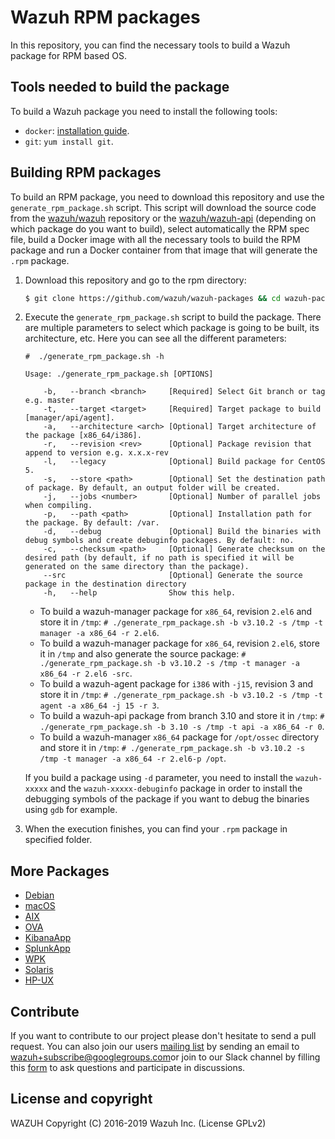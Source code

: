 Wazuh RPM packages
==================

In this repository, you can find the necessary tools to build a Wazuh package for RPM based OS.

## Tools needed to build the package

To build a Wazuh package you need to install the following tools:
  - `docker`: [installation guide](https://docs.docker.com/install/linux/docker-ce/centos/).
  - `git`: `yum install git`.

## Building RPM packages

To build an RPM package, you need to download this repository and use the `generate_rpm_package.sh` script. This script will download the source code from the [wazuh/wazuh](https://github.com/wazuh/wazuh) repository or the [wazuh/wazuh-api](https://github.com/wazuh/wazuh-api) (depending on which package do you want to build), select automatically the RPM spec file, build a Docker image with all the necessary tools to build the RPM package and run a Docker container from that image that will generate the `.rpm` package.

1. Download this repository and go to the rpm directory:
    ```bash
    $ git clone https://github.com/wazuh/wazuh-packages && cd wazuh-packages/rpms
    ```

2. Execute the `generate_rpm_package.sh` script to build the package. There are multiple parameters to select which package is going to be built, its architecture, etc. Here you can see all the different parameters:
    ```shellsession
    #  ./generate_rpm_package.sh -h

    Usage: ./generate_rpm_package.sh [OPTIONS]

        -b,   --branch <branch>     [Required] Select Git branch or tag e.g. master
        -t,   --target <target>     [Required] Target package to build [manager/api/agent].
        -a,   --architecture <arch> [Optional] Target architecture of the package [x86_64/i386].
        -r,   --revision <rev>      [Optional] Package revision that append to version e.g. x.x.x-rev
        -l,   --legacy              [Optional] Build package for CentOS 5.
        -s,   --store <path>        [Optional] Set the destination path of package. By default, an output folder will be created.
        -j,   --jobs <number>       [Optional] Number of parallel jobs when compiling.
        -p,   --path <path>         [Optional] Installation path for the package. By default: /var.
        -d,   --debug               [Optional] Build the binaries with debug symbols and create debuginfo packages. By default: no.
        -c,   --checksum <path>     [Optional] Generate checksum on the desired path (by default, if no path is specified it will be generated on the same directory than the package).
        --src                       [Optional] Generate the source package in the destination directory
        -h,   --help                Show this help.

    ```
    * To build a wazuh-manager package for `x86_64`, revision `2.el6` and store it in `/tmp`:
        `# ./generate_rpm_package.sh -b v3.10.2 -s /tmp -t manager -a x86_64 -r 2.el6`.
    * To build a wazuh-manager package for `x86_64`, revision `2.el6`, store it in `/tmp` and also generate the source package:
        `# ./generate_rpm_package.sh -b v3.10.2 -s /tmp -t manager -a x86_64 -r 2.el6 -src`.
    * To build a wazuh-agent package for `i386` with `-j15`, revision 3 and store it in `/tmp`:
        `# ./generate_rpm_package.sh -b v3.10.2 -s /tmp -t agent -a x86_64 -j 15 -r 3`.
    * To build a wazuh-api package from branch 3.10 and store it in `/tmp`:
        `# ./generate_rpm_package.sh -b 3.10 -s /tmp -t api -a x86_64 -r 0`.
    * To build a wazuh-manager `x86_64` package for `/opt/ossec` directory and store it in `/tmp`:
        `# ./generate_rpm_package.sh -b v3.10.2 -s /tmp -t manager -a x86_64 -r 2.el6-p /opt`.

    If you build a package using `-d` parameter, you need to install the `wazuh-xxxxx` and the `wazuh-xxxxx-debuginfo` package in order to install the debugging symbols of the package if you want to debug the binaries using `gdb` for example.

3. When the execution finishes, you can find your `.rpm` package in specified folder.

## More Packages

- [Debian](/debs/README.md)
- [macOS](/macos/README.md)
- [AIX](/aix/README.md)
- [OVA](/ova/README.md)
- [KibanaApp](/wazuhapp/README.md)
- [SplunkApp](/splunkapp/README.md)
- [WPK](/wpk/README.md)
- [Solaris](/solaris/README.md)
- [HP-UX](/hpux/README.md)

## Contribute

If you want to contribute to our project please don't hesitate to send a pull request. You can also join our users [mailing list](https://groups.google.com/d/forum/wazuh) by sending an email to [wazuh+subscribe@googlegroups.com](mailto:wazuh+subscribe@googlegroups.com)or join to our Slack channel by filling this [form](https://wazuh.com/community/join-us-on-slack/) to ask questions and participate in discussions.

## License and copyright

WAZUH
Copyright (C) 2016-2019 Wazuh Inc.  (License GPLv2)

